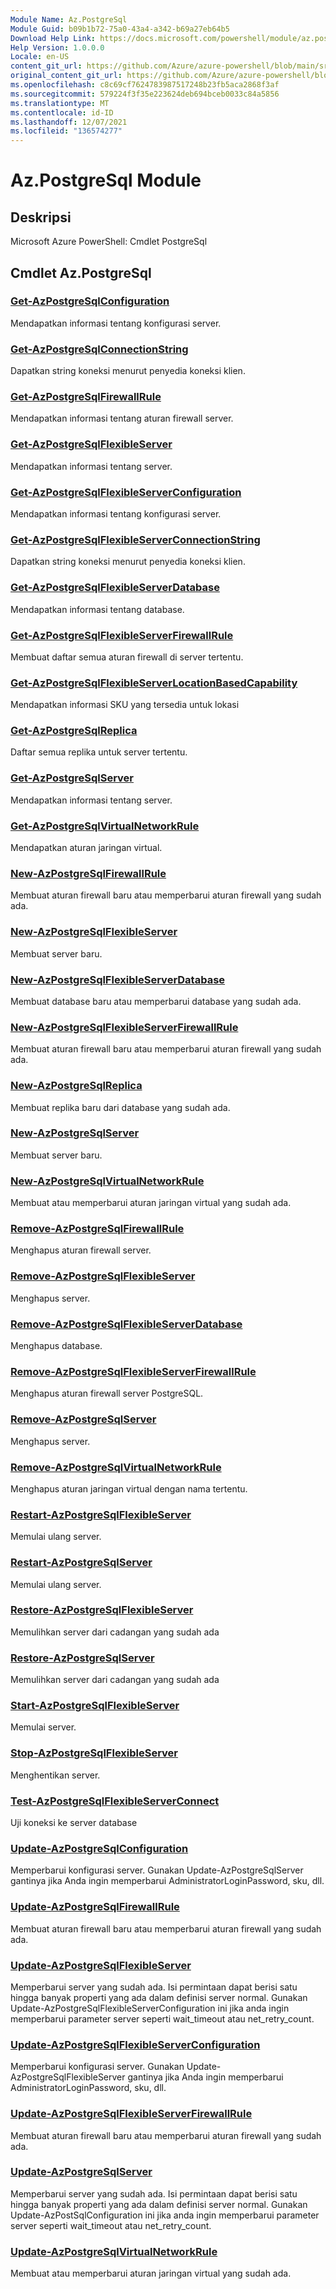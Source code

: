 ```yaml
---
Module Name: Az.PostgreSql
Module Guid: b09b1b72-75a0-43a4-a342-b69a27eb64b5
Download Help Link: https://docs.microsoft.com/powershell/module/az.postgresql
Help Version: 1.0.0.0
Locale: en-US
content_git_url: https://github.com/Azure/azure-powershell/blob/main/src/PostgreSql/help/Az.PostgreSql.md
original_content_git_url: https://github.com/Azure/azure-powershell/blob/main/src/PostgreSql/help/Az.PostgreSql.md
ms.openlocfilehash: c8c69cf7624783987517248b23fb5aca2868f3af
ms.sourcegitcommit: 579224f3f35e223624deb694bceb0033c84a5856
ms.translationtype: MT
ms.contentlocale: id-ID
ms.lasthandoff: 12/07/2021
ms.locfileid: "136574277"
---
```

# Az.PostgreSql Module
## Deskripsi
Microsoft Azure PowerShell: Cmdlet PostgreSql

## Cmdlet Az.PostgreSql
### [Get-AzPostgreSqlConfiguration](Get-AzPostgreSqlConfiguration.md)
Mendapatkan informasi tentang konfigurasi server.

### [Get-AzPostgreSqlConnectionString](Get-AzPostgreSqlConnectionString.md)
Dapatkan string koneksi menurut penyedia koneksi klien.

### [Get-AzPostgreSqlFirewallRule](Get-AzPostgreSqlFirewallRule.md)
Mendapatkan informasi tentang aturan firewall server.

### [Get-AzPostgreSqlFlexibleServer](Get-AzPostgreSqlFlexibleServer.md)
Mendapatkan informasi tentang server.

### [Get-AzPostgreSqlFlexibleServerConfiguration](Get-AzPostgreSqlFlexibleServerConfiguration.md)
Mendapatkan informasi tentang konfigurasi server.

### [Get-AzPostgreSqlFlexibleServerConnectionString](Get-AzPostgreSqlFlexibleServerConnectionString.md)
Dapatkan string koneksi menurut penyedia koneksi klien.

### [Get-AzPostgreSqlFlexibleServerDatabase](Get-AzPostgreSqlFlexibleServerDatabase.md)
Mendapatkan informasi tentang database.

### [Get-AzPostgreSqlFlexibleServerFirewallRule](Get-AzPostgreSqlFlexibleServerFirewallRule.md)
Membuat daftar semua aturan firewall di server tertentu.

### [Get-AzPostgreSqlFlexibleServerLocationBasedCapability](Get-AzPostgreSqlFlexibleServerLocationBasedCapability.md)
Mendapatkan informasi SKU yang tersedia untuk lokasi

### [Get-AzPostgreSqlReplica](Get-AzPostgreSqlReplica.md)
Daftar semua replika untuk server tertentu.

### [Get-AzPostgreSqlServer](Get-AzPostgreSqlServer.md)
Mendapatkan informasi tentang server.

### [Get-AzPostgreSqlVirtualNetworkRule](Get-AzPostgreSqlVirtualNetworkRule.md)
Mendapatkan aturan jaringan virtual.

### [New-AzPostgreSqlFirewallRule](New-AzPostgreSqlFirewallRule.md)
Membuat aturan firewall baru atau memperbarui aturan firewall yang sudah ada.

### [New-AzPostgreSqlFlexibleServer](New-AzPostgreSqlFlexibleServer.md)
Membuat server baru.

### [New-AzPostgreSqlFlexibleServerDatabase](New-AzPostgreSqlFlexibleServerDatabase.md)
Membuat database baru atau memperbarui database yang sudah ada.

### [New-AzPostgreSqlFlexibleServerFirewallRule](New-AzPostgreSqlFlexibleServerFirewallRule.md)
Membuat aturan firewall baru atau memperbarui aturan firewall yang sudah ada.

### [New-AzPostgreSqlReplica](New-AzPostgreSqlReplica.md)
Membuat replika baru dari database yang sudah ada.

### [New-AzPostgreSqlServer](New-AzPostgreSqlServer.md)
Membuat server baru.

### [New-AzPostgreSqlVirtualNetworkRule](New-AzPostgreSqlVirtualNetworkRule.md)
Membuat atau memperbarui aturan jaringan virtual yang sudah ada.

### [Remove-AzPostgreSqlFirewallRule](Remove-AzPostgreSqlFirewallRule.md)
Menghapus aturan firewall server.

### [Remove-AzPostgreSqlFlexibleServer](Remove-AzPostgreSqlFlexibleServer.md)
Menghapus server.

### [Remove-AzPostgreSqlFlexibleServerDatabase](Remove-AzPostgreSqlFlexibleServerDatabase.md)
Menghapus database.

### [Remove-AzPostgreSqlFlexibleServerFirewallRule](Remove-AzPostgreSqlFlexibleServerFirewallRule.md)
Menghapus aturan firewall server PostgreSQL.

### [Remove-AzPostgreSqlServer](Remove-AzPostgreSqlServer.md)
Menghapus server.

### [Remove-AzPostgreSqlVirtualNetworkRule](Remove-AzPostgreSqlVirtualNetworkRule.md)
Menghapus aturan jaringan virtual dengan nama tertentu.

### [Restart-AzPostgreSqlFlexibleServer](Restart-AzPostgreSqlFlexibleServer.md)
Memulai ulang server.

### [Restart-AzPostgreSqlServer](Restart-AzPostgreSqlServer.md)
Memulai ulang server.

### [Restore-AzPostgreSqlFlexibleServer](Restore-AzPostgreSqlFlexibleServer.md)
Memulihkan server dari cadangan yang sudah ada

### [Restore-AzPostgreSqlServer](Restore-AzPostgreSqlServer.md)
Memulihkan server dari cadangan yang sudah ada

### [Start-AzPostgreSqlFlexibleServer](Start-AzPostgreSqlFlexibleServer.md)
Memulai server.

### [Stop-AzPostgreSqlFlexibleServer](Stop-AzPostgreSqlFlexibleServer.md)
Menghentikan server.

### [Test-AzPostgreSqlFlexibleServerConnect](Test-AzPostgreSqlFlexibleServerConnect.md)
Uji koneksi ke server database

### [Update-AzPostgreSqlConfiguration](Update-AzPostgreSqlConfiguration.md)
Memperbarui konfigurasi server.
Gunakan Update-AzPostgreSqlServer gantinya jika Anda ingin memperbarui AdministratorLoginPassword, sku, dll.

### [Update-AzPostgreSqlFirewallRule](Update-AzPostgreSqlFirewallRule.md)
Membuat aturan firewall baru atau memperbarui aturan firewall yang sudah ada.

### [Update-AzPostgreSqlFlexibleServer](Update-AzPostgreSqlFlexibleServer.md)
Memperbarui server yang sudah ada.
Isi permintaan dapat berisi satu hingga banyak properti yang ada dalam definisi server normal.
Gunakan Update-AzPostgreSqlFlexibleServerConfiguration ini jika anda ingin memperbarui parameter server seperti wait_timeout atau net_retry_count.

### [Update-AzPostgreSqlFlexibleServerConfiguration](Update-AzPostgreSqlFlexibleServerConfiguration.md)
Memperbarui konfigurasi server.
Gunakan Update-AzPostgreSqlFlexibleServer gantinya jika Anda ingin memperbarui AdministratorLoginPassword, sku, dll.

### [Update-AzPostgreSqlFlexibleServerFirewallRule](Update-AzPostgreSqlFlexibleServerFirewallRule.md)
Membuat aturan firewall baru atau memperbarui aturan firewall yang sudah ada.

### [Update-AzPostgreSqlServer](Update-AzPostgreSqlServer.md)
Memperbarui server yang sudah ada.
Isi permintaan dapat berisi satu hingga banyak properti yang ada dalam definisi server normal.
Gunakan Update-AzPostSqlConfiguration ini jika anda ingin memperbarui parameter server seperti wait_timeout atau net_retry_count.

### [Update-AzPostgreSqlVirtualNetworkRule](Update-AzPostgreSqlVirtualNetworkRule.md)
Membuat atau memperbarui aturan jaringan virtual yang sudah ada.

